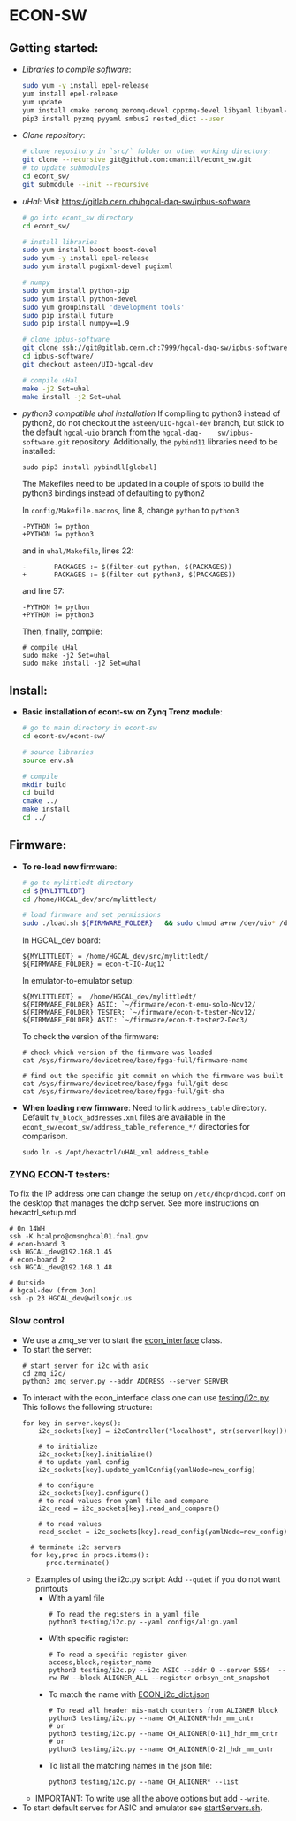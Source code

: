 ECON-SW
=======

## Getting started:
- *Libraries to compile software*:
    ```bash
    sudo yum -y install epel-release
    yum install epel-release
    yum update
    yum install cmake zeromq zeromq-devel cppzmq-devel libyaml libyaml-devel yaml-cpp yaml-cpp-devel boost boost-devel python3 python3-devel autoconf-archive pugixml pugixml-devel
    pip3 install pyzmq pyyaml smbus2 nested_dict --user
    ```

- *Clone repository*:
    ```bash
    # clone repository in `src/` folder or other working directory:
    git clone --recursive git@github.com:cmantill/econt_sw.git
    # to update submodules
    cd econt_sw/
    git submodule --init --recursive
    ```

- *uHal*: Visit https://gitlab.cern.ch/hgcal-daq-sw/ipbus-software
    ```bash
    # go into econt_sw directory
    cd econt_sw/

    # install libraries
    sudo yum install boost boost-devel
    sudo yum -y install epel-release
    sudo yum install pugixml-devel pugixml

    # numpy
    sudo yum install python-pip
    sudo yum install python-devel
    sudo yum groupinstall 'development tools'
    sudo pip install future
    sudo pip install numpy==1.9

    # clone ipbus-software
    git clone ssh://git@gitlab.cern.ch:7999/hgcal-daq-sw/ipbus-software.git
    cd ipbus-software/
    git checkout asteen/UIO-hgcal-dev 

    # compile uHal
    make -j2 Set=uhal
    make install -j2 Set=uhal
    ```

- *python3 compatible uhal installation*
   If compiling to python3 instead of python2, do not checkout the `asteen/UIO-hgcal-dev` branch, but stick to the default `hgcal-uio` branch from the `hgcal-daq-    sw/ipbus-software.git` repository.  Additionally, the `pybind11` libraries need to be installed:

    ```
    sudo pip3 install pybindll[global]
    ```

    The Makefiles need to be updated in a couple of spots to build the python3 bindings instead of defaulting to python2

    In `config/Makefile.macros`, line 8, change `python` to `python3`
    ```
    -PYTHON ?= python
    +PYTHON ?= python3
    ```
    and in `uhal/Makefile`, lines 22:
    ```
    -       PACKAGES := $(filter-out python, $(PACKAGES))
    +       PACKAGES := $(filter-out python3, $(PACKAGES))
    ```
    and line 57:
    ```
    -PYTHON ?= python
    +PYTHON ?= python3
    ```

    Then, finally, compile:
    ```
    # compile uHal
    sudo make -j2 Set=uhal
    sudo make install -j2 Set=uhal
    ```

## Install:

- **Basic installation of econt-sw on Zynq Trenz module**:
    ```bash
    # go to main directory in econt-sw
    cd econt-sw/econt-sw/

    # source libraries
    source env.sh

    # compile 
    mkdir build
    cd build
    cmake ../
    make install
    cd ../
    ```

## Firmware:

- **To re-load new firmware**:

    ```bash
    # go to mylittledt directory
    cd ${MYLITTLEDT}
    cd /home/HGCAL_dev/src/mylittledt/

    # load firmware and set permissions
    sudo ./load.sh ${FIRMWARE_FOLDER}   && sudo chmod a+rw /dev/uio* /dev/i2c-*
    ```

    In HGCAL_dev board:
    ```
    ${MYLITTLEDT} = /home/HGCAL_dev/src/mylittledt/
    ${FIRMWARE_FOLDER} = econ-t-IO-Aug12
    ```
    
    In emulator-to-emulator setup:
    ```
    ${MYLITTLEDT} =  /home/HGCAL_dev/mylittledt/
    ${FIRMWARE_FOLDER} ASIC: `~/firmware/econ-t-emu-solo-Nov12/
    ${FIRMWARE_FOLDER} TESTER: `~/firmware/econ-t-tester-Nov12/
    ${FIRMWARE_FOLDER} ASIC: `~/firmware/econ-t-tester2-Dec3/
    ```

    To check the version of the firmware:
    ```
    # check which version of the firmware was loaded
    cat /sys/firmware/devicetree/base/fpga-full/firmware-name

    # find out the specific git commit on which the firmware was built
    cat /sys/firmware/devicetree/base/fpga-full/git-desc
    cat /sys/firmware/devicetree/base/fpga-full/git-sha    
    ```

- **When loading new firmware**:
    Need to link `address_table` directory. Default `fw_block_addresses.xml` files are available in the `econt_sw/econt_sw/address_table_reference_*/` directories for comparison.
    ```
    sudo ln -s /opt/hexactrl/uHAL_xml address_table
    ```    

### ZYNQ ECON-T testers:
To fix the IP address one can change the setup on `/etc/dhcp/dhcpd.conf` on the desktop that manages the dchp server.
See more instructions on hexactrl_setup.md
```
# On 14WH
ssh -K hcalpro@cmsnghcal01.fnal.gov
# econ-board 3
ssh HGCAL_dev@192.168.1.45   
# econ-board 2
ssh HGCAL_dev@192.168.1.48

# Outside
# hgcal-dev (from Jon)
ssh -p 23 HGCAL_dev@wilsonjc.us
```

### Slow control
- We use a zmq_server to start the [econ_interface](https://github.com/cmantill/econt_sw/blob/master/econt_sw/zmq_i2c/econ_interface.py) class.
- To start the server:
  ```
  # start server for i2c with asic
  cd zmq_i2c/
  python3 zmq_server.py --addr ADDRESS --server SERVER
  ```
- To interact with the econ_interface class one can use [testing/i2c.py](https://github.com/cmantill/econt_sw/blob/master/econt_sw/testing/i2c.py). This follows the following structure:
  ```
  for key in server.keys():
      i2c_sockets[key] = i2cController("localhost", str(server[key]))

      # to initialize
      i2c_sockets[key].initialize()
      # to update yaml config
      i2c_sockets[key].update_yamlConfig(yamlNode=new_config)

      # to configure
      i2c_sockets[key].configure()
      # to read values from yaml file and compare
      i2c_read = i2c_sockets[key].read_and_compare()
  
      # to read values
      read_socket = i2c_sockets[key].read_config(yamlNode=new_config)

    # terminate i2c servers
    for key,proc in procs.items():
        proc.terminate()
  ```
  - Examples of using the i2c.py script:
    Add `--quiet` if you do not want printouts
    - With a yaml file
      ```
      # To read the registers in a yaml file
      python3 testing/i2c.py --yaml configs/align.yaml
      ```
    - With specific register:
      ```
      # To read a specific register given access,block,register_name
      python3 testing/i2c.py --i2c ASIC --addr 0 --server 5554  --rw RW --block ALIGNER_ALL --register orbsyn_cnt_snapshot
      
      ```
    - To match the name with [ECON_i2c_dict.json](https://github.com/cmantill/econt_sw/blob/master/econt_sw/zmq_i2c/reg_maps/ECON_I2C_dict.json)
      ```
      # To read all header mis-match counters from ALIGNER block
      python3 testing/i2c.py --name CH_ALIGNER*hdr_mm_cntr
      # or
      python3 testing/i2c.py --name CH_ALIGNER[0-11]_hdr_mm_cntr
      # or
      python3 testing/i2c.py --name CH_ALIGNER[0-2]_hdr_mm_cntr
      ```
    - To list all the matching names in the json file:
      ```
      python3 testing/i2c.py --name CH_ALIGNER* --list
      ```
  - IMPORTANT: To write use all the above options but add `--write`.
- To start default serves for ASIC and emulator see [startServers.sh](https://github.com/cmantill/econt_sw/blob/master/econt_sw/zmq_i2c/startServers.sh).
  
